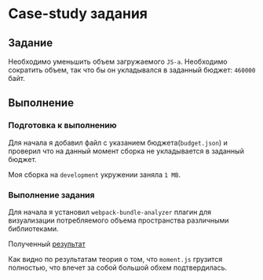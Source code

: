 # Case-study задания

## Задание

Необходимо уменьшить объем загружаемого `JS-а`. Необходимо сократить объем, так что бы он укладывался в заданный бюджет: `460000` байт.

## Выполнение

### Подготовка к выполнению

Для начала я добавил файл с указанием бюджета(`budget.json`) и проверил что на данный момент сборка не укладывается в заданный бюджет.

Моя сборка на `development` укружении заняла `1 MB`.

### Выполнение задания

Для начала я установил `webpack-bundle-analyzer` плагин для визуализации потребляемого объема пространства различными библиотеками.

Полученный [результат](http://joxi.ru/v29GXj8Tz9oKvr)

Как видно по результатам теория о том, что `moment.js` грузится полностью, что влечет за собой большой обхем подтвердилась.
